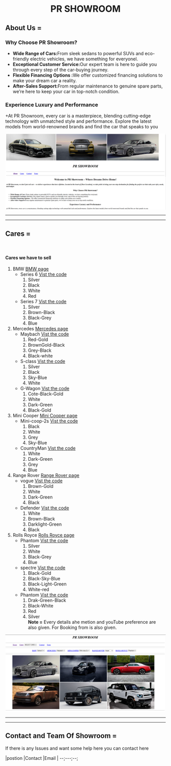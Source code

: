 # <p align="center">PR SHOWROOM</p>
## About Us =
 ### Why Choose PR Showroom?

+ <b>Wide Range of Cars:</b>From sleek sedans to powerful SUVs and eco-friendly electric vehicles, we have something for everyonel.
+ <b>Exceptional Customer Service:</b>Our expert team is here to guide you through every step of the car-buying journey.
+ <b>Flexible Financing Options :</b>We offer customized financing solutions to make your dream car a reality.
+ <b>After-Sales Support:</b>From regular maintenance to genuine spare parts, we’re here to keep your car in top-notch condition.

### Experience Luxury and Performance
+At PR Showroom, every car is a masterpiece, blending cutting-edge technology with unmatched style and performance. Explore the latest models from world-renowned brands and find the car that speaks to you

![Home page](./img/img%20for%20readme/home%20page%201.png)
<hr/><hr/>

## Cares =
![]()
#### Cares we have to sell
1. BMW [ BMW page](./code/bmw.html)
     - Series 6  [Vist the code](./code/bmwsubpage1.html)
         1. Silver
         2. Black
         3. White
         4. Red
     - Series 7  [Vist the code](./code/bmwsubpage2.html)
        1. Silver
        2. Brown-Black
        3. Black-Grey
        4. Blue
2. Mercedes [ Mercedes page](./code/mercedes.html)
     - Maybach   [Vist the code](./code/mercedessubpage1.html)
        1. Red-Gold
        2. BrownGold-Black
        3. Grey-Black
        4. Black-white
     - S-class   [Vist the code](./code/mercedessubpage2.html)
        1. Silver
        2. Black
        3. Sky-Blue
        4. White
     - G-Wagon   [Vist the code](./code/mercedessubpage3.html)
        1.  Cote-Black-Gold
        2. White
        3. Dark-Green
        4. Black-Gold
3. Mini Cooper [ Mini Cooper page](./code/mercedes.html)
     - Mini-coop-2s  [Vist the code](./code/minicoopersubpage1.html)
        1. Black
        2. White
        3. Grey
        4. Sky-Blue
     - CountryMan   [Vist the code](./code/minicoopersubpage2.html)
        1. White
        2. Dark-Green
        3. Grey
        4. Blue
4. Range Rover  [ Range Rover page](./code/rangerover.html)
      - vogue   [Vist the code](./code/rangeroversubpage1.html)
        1. Brown-Gold
        2. White
        3. Dark-Green
        4. Black
      - Defender [Vist the code](./code/minicoopersubpage2.html)
        1. White
        2. Brown-Black
        3. Darklight-Green
        4. Black
5. Rolls Royce  [ Rolls Royce page](./code/rollsroyce.html)
      - Phantom [Vist the code](./code/rollsroycesubpage1.html)
        1. Silver
        2. White
        3. Black-Grey
        4. Blue
      - spectre  [Vist the code](./code/rollsroycesubpage2.html)
        1. Black-Gold
        2. Black-Sky-Blue
        3. Black-Light-Green
        4. White-red
      - Phantom  [Vist the code](./code/rollsroycesubpage3.html)
        1. Drak-Green-Black
        2. Black-White
        3. Red
        4. Silver<br>
<b>Note =</b> Every details ahe metion and  youTube preference are also given.
For Booking from is also given.

![Cares page](./img/img%20for%20readme/cares%201.png)
<hr/><hr/>

## Contact and Team Of Showroom =

If there is any Issues and want some help here you can contact here

|postion |Contact |Email |
--;---;--; 

